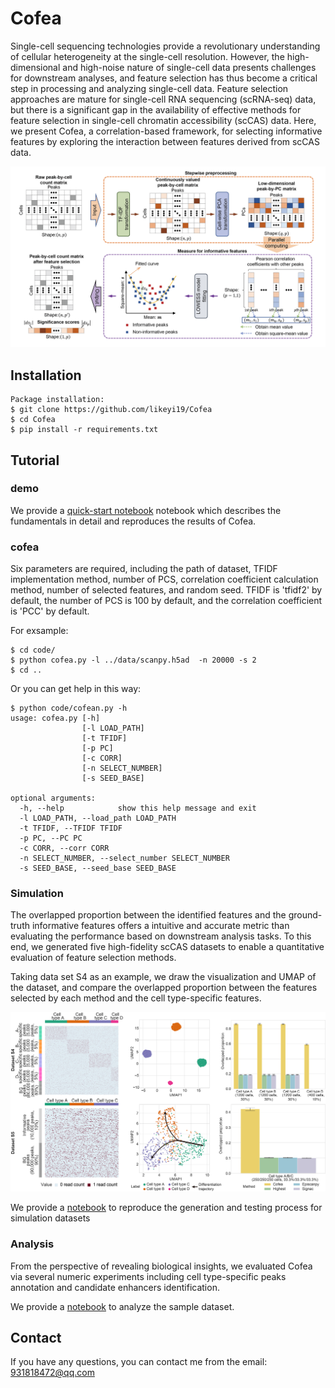 # Cofea

Single-cell sequencing technologies provide a revolutionary understanding of cellular heterogeneity at the single-cell resolution. However, the high-dimensional and high-noise nature of single-cell data presents challenges for downstream analyses, and feature selection has thus become a critical step in processing and analyzing single-cell data. Feature selection approaches are mature for single-cell RNA sequencing (scRNA-seq) data, but there is a significant gap in the availability of effective methods for feature selection in single-cell chromatin accessibility (scCAS) data. Here, we present Cofea, a correlation-based framework, for selecting informative features by exploring the interaction between features derived from scCAS data.

![image](https://github.com/likeyi19/Cofea/blob/master/inst/Model.png)

## Installation  

```  
Package installation:
$ git clone https://github.com/likeyi19/Cofea   
$ cd Cofea   
$ pip install -r requirements.txt
```

## Tutorial

### demo

We provide a [quick-start notebook](https://github.com/likeyi19/Cofea/blob/master/code/demo.ipynb) notebook which describes the fundamentals in detail and reproduces the results of Cofea.

### cofea

Six parameters are required, including the path of dataset, TFIDF implementation method, number of PCS, correlation coefficient calculation method, number of selected features, and random seed. TFIDF is 'tfidf2' by default, the number of PCS is 100 by default, and the correlation coefficient is 'PCC' by default.

For exsample:
```
$ cd code/
$ python cofea.py -l ../data/scanpy.h5ad  -n 20000 -s 2
$ cd ..
```

Or you can get help in this way:
```  
$ python code/cofean.py -h
usage: cofea.py [-h] 
                [-l LOAD_PATH] 
                [-t TFIDF] 
                [-p PC] 
                [-c CORR] 
                [-n SELECT_NUMBER] 
                [-s SEED_BASE]

optional arguments:
  -h, --help            show this help message and exit
  -l LOAD_PATH, --load_path LOAD_PATH
  -t TFIDF, --TFIDF TFIDF
  -p PC, --PC PC
  -c CORR, --corr CORR
  -n SELECT_NUMBER, --select_number SELECT_NUMBER
  -s SEED_BASE, --seed_base SEED_BASE
```  

### Simulation

The overlapped proportion between the identified features and the ground-truth informative features offers a  intuitive and accurate metric than evaluating the performance based on downstream analysis tasks. To this end, we generated five high-fidelity scCAS datasets to enable a quantitative evaluation of feature selection methods. 

Taking data set S4 as an example, we draw the visualization and UMAP of the dataset, and compare the overlapped proportion between the features selected by each method and the cell type-specific features.

![image](https://github.com/likeyi19/Cofea/blob/master/inst/S4.png)

We provide a [notebook](https://github.com/likeyi19/Cofea/blob/master/code/simulation.ipynb) to reproduce the generation and testing process for simulation datasets

### Analysis

From the perspective of revealing biological insights, we evaluated Cofea via several numeric experiments including cell type-specific peaks annotation and candidate enhancers identification.

We provide a [notebook](https://github.com/likeyi19/Cofea/blob/master/code/analysis.ipynb) to analyze the sample dataset.

## Contact 
If you have any questions, you can contact me from the email: <931818472@qq.com>
